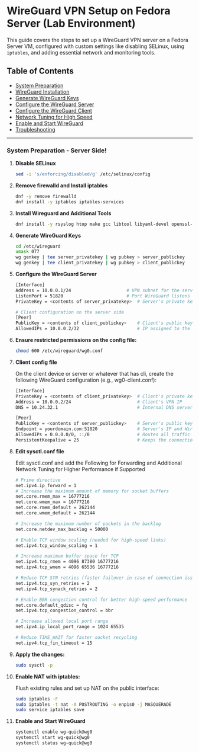 # WireGuard VPN Setup on Fedora Server (Lab Environment)

This guide covers the steps to set up a WireGuard VPN server on a Fedora Server VM, configured with custom settings like disabling SELinux, using `iptables`, and adding essential network and monitoring tools.

## Table of Contents
- [System Preparation](#system-preparation)
- [WireGuard Installation](#wireguard-installation)
- [Generate WireGuard Keys](#generate-wireguard-keys)
- [Configure the WireGuard Server](#configure-the-wireguard-server)
- [Configure the WireGuard Client](#configure-the-wireguard-client)
- [Network Tuning for High Speed](#network-tuning-for-high-speed)
- [Enable and Start WireGuard](#enable-and-start-wireguard)
- [Troubleshooting](#troubleshooting)

---

### System Preparation - Server Side!

1. **Disable SELinux**
   ```bash
   sed -i 's/enforcing/disabled/g' /etc/selinux/config

2. **Remove firewalld and Install iptables**
    ```bash
   dnf -y remove firewalld
   dnf install -y iptables iptables-services

3. **Install Wireguard and Additional Tools**
    ```bash
    dnf install -y rsyslog htop make gcc libtool libyaml-devel openssl-devel wget mlocate tcpdump ethtool psmisc vim net-tools bind-utils nmap tar telnet wireguard-tools

4. **Generate WireGuard Keys**
   ```bash
   cd /etc/wireguard
   umask 077
   wg genkey | tee server_privatekey | wg pubkey > server_publickey
   wg genkey | tee client_privatekey | wg pubkey > client_publickey

5. **Configure the WireGuard Server**
   ```bash
   [Interface]
   Address = 10.0.0.1/24                     # VPN subnet for the server
   ListenPort = 51820                        # Port WireGuard listens on
   PrivateKey = <contents of server_privatekey>  # Server's private key

   # Client configuration on the server side
   [Peer]
   PublicKey = <contents of client_publickey>    # Client's public key
   AllowedIPs = 10.0.0.2/32                      # IP assigned to the client
   
6. **Ensure restricted permissions on the config file:**
   ```bash
   chmod 600 /etc/wireguard/wg0.conf

7. **Client config file**
   
   On the client device or server or whatever that has cli, create the following WireGuard configuration (e.g., wg0-client.conf):
   ```bash
   [Interface]
   PrivateKey = <contents of client_privatekey>  # Client's private key
   Address = 10.0.0.2/24                         # Client's VPN IP
   DNS = 10.24.32.1                              # Internal DNS server

   [Peer]
   PublicKey = <contents of server_publickey>    # Server's public key
   Endpoint = yourdomain.com:51820               # Server's IP and WireGuard port
   AllowedIPs = 0.0.0.0/0, ::/0                  # Routes all traffic through VPN
   PersistentKeepalive = 25                      # Keeps the connection alive (useful for mobile)

8. **Edit sysctl.conf file**
   
   Edit sysctl.conf and add the Following for Forwarding and Additional Network Tuning for Higher Performance if Supported
   ```bash
   # Prime directive
   net.ipv4.ip_forward = 1
   # Increase the maximum amount of memory for socket buffers
   net.core.rmem_max = 16777216
   net.core.wmem_max = 16777216
   net.core.rmem_default = 262144
   net.core.wmem_default = 262144

   # Increase the maximum number of packets in the backlog
   net.core.netdev_max_backlog = 50000

   # Enable TCP window scaling (needed for high-speed links)
   net.ipv4.tcp_window_scaling = 1

   # Increase maximum buffer space for TCP
   net.ipv4.tcp_rmem = 4096 87380 16777216
   net.ipv4.tcp_wmem = 4096 65536 16777216

   # Reduce TCP SYN retries (faster failover in case of connection issues)
   net.ipv4.tcp_syn_retries = 2
   net.ipv4.tcp_synack_retries = 2

   # Enable BBR congestion control for better high-speed performance
   net.core.default_qdisc = fq
   net.ipv4.tcp_congestion_control = bbr

   # Increase allowed local port range
   net.ipv4.ip_local_port_range = 1024 65535

   # Reduce TIME_WAIT for faster socket recycling
   net.ipv4.tcp_fin_timeout = 15

9. **Apply the changes:**
   ```bash
   sudo sysctl -p

10. **Enable NAT with iptables:**
   
    Flush existing rules and set up NAT on the public interface:
    ```bash
    sudo iptables -F
    sudo iptables -t nat -A POSTROUTING -o enp1s0 -j MASQUERADE
    sudo service iptables save

13. **Enable and Start WireGuard**
    ```bash
    systemctl enable wg-quick@wg0
    systemctl start wg-quick@wg0
    systemctl status wg-quick@wg0
